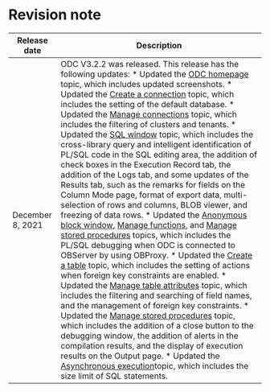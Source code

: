 Revision note 
==================================




|   Release date   |                                                                                                                                                                                                                                                                                                                                                                                                                                                                                                                                                                                                                                                                                                                                                                                                                                                                                                                                                                                                                                                                                                                                                                                                                                       Description                                                                                                                                                                                                                                                                                                                                                                                                                                                                                                                                                                                                                                                                                                                                                                                                                                                                                                                                                                                                                                                                                                                                                                                                                                       |
|------------------|-----------------------------------------------------------------------------------------------------------------------------------------------------------------------------------------------------------------------------------------------------------------------------------------------------------------------------------------------------------------------------------------------------------------------------------------------------------------------------------------------------------------------------------------------------------------------------------------------------------------------------------------------------------------------------------------------------------------------------------------------------------------------------------------------------------------------------------------------------------------------------------------------------------------------------------------------------------------------------------------------------------------------------------------------------------------------------------------------------------------------------------------------------------------------------------------------------------------------------------------------------------------------------------------------------------------------------------------------------------------------------------------------------------------------------------------------------------------------------------------------------------------------------------------------------------------------------------------------------------------------------------------------------------------------------------------------------------------------------------------------------------------------------------------------------------------------------------------------------------------------------------------------------------------------------------------------------------------------------------------------------------------------------------------------------------------------------------------------------------------------------------------------------------------------------------------------------------------------------------------------------------------------------------------------------------------------------------------------------------------------------------------------------------------------------------------------------------------------------------------|
| December 8, 2021 | ODC V3.2.2 was released.  This release has the following updates: * Updated the [ODC homepage](2.client-odc-homepage.md) topic, which includes updated screenshots.   * Updated the [Create a connection](/3.client-odc-connect-database1.client-odc-create-connection.md) topic, which includes the setting of the default database.   * Updated the [Manage connections](/3.client-odc-connect-database2.client-odc-manage-connections.md) topic, which includes the filtering of clusters and tenants.   * Updated the [SQL window](4.client-odc-use-workspace/2.client-odc-sql-window.md) topic, which includes the cross-library query and intelligent identification of PL/SQL code in the SQL editing area, the addition of check boxes in the Execution Record tab, the addition of the Logs tab, and some updates of the Results tab, such as the remarks for fields on the Column Mode page, format of export data, multi-selection of rows and columns, BLOB viewer, and freezing of data rows.   * Updated the [Anonymous block window](4.client-odc-use-workspace/3.client-odc-anonymous-block-window.md), [Manage functions](9.client-odc-database-objects/3.client-odc-function-objects/3.client-odc-manage-functions.md), and [Manage stored procedures](9.client-odc-database-objects/4.client-odc-stored-procedure-objects/3.client-odc-manage-stored-procedures.md) topics, which includes the PL/SQL debugging when ODC is connected to OBServer by using OBProxy.   * Updated the [Create a table](9.client-odc-database-objects/1.client-odc-table-objects/2.client-odc-create-a-table.md) topic, which includes the setting of actions when foreign key constraints are enabled.   * Updated the [Manage table attributes](9.client-odc-database-objects/1.client-odc-table-objects/4.client-odc-manage-table-attributes.md) topic, which includes the filtering and searching of field names, and the management of foreign key constraints.   * Updated the [Manage stored procedures](9.client-odc-database-objects/4.client-odc-stored-procedure-objects/3.client-odc-manage-stored-procedures.md) topic, which includes the addition of a close button to the debugging window, the addition of alerts in the compilation results, and the display of execution results on the Output page.   * Updated the [Asynchronous execution](5.client-odc-use-tools/3.client-odc-asynchronous-execution.md)topic, which includes the size limit of SQL statements.    |


